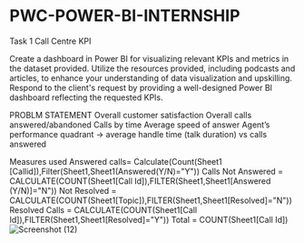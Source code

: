 # PWC-POWER-BI-INTERNSHIP






Task 1 Call Centre KPI

Create a dashboard in Power BI for visualizing relevant KPIs and metrics in the dataset provided.
Utilize the resources provided, including podcasts and articles, to enhance your understanding of data visualization and upskilling.
Respond to the client's request by providing a well-designed Power BI dashboard reflecting the requested KPIs.

PROBLM STATEMENT
Overall customer satisfaction
Overall calls answered/abandoned
Calls by time
Average speed of answer
Agent’s performance quadrant -> average handle time (talk duration) vs calls answered

Measures used
Answered calls= Calculate(Count(Sheet1 [Callid]),Filter(Sheet1,Sheet1(Answered(Y/N)="Y"))
Calls Not Answered = CALCULATE(COUNT(Sheet1[Call Id]),FILTER(Sheet1,Sheet1[Answered (Y/N)]="N"))
Not Resolved = CALCULATE(COUNT(Sheet1[Topic]),FILTER(Sheet1,Sheet1[Resolved]="N"))
Resolved Calls = CALCULATE(COUNT(Sheet1[Call Id]),FILTER(Sheet1,Sheet1[Resolved]="Y"))
Total = COUNT(Sheet1[Call Id])
![Screenshot (12)](https://github.com/user-attachments/assets/ce88574c-b95f-4386-a40a-dbe07bf96132)
